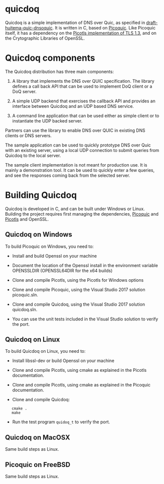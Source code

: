 # quicdoq

Quicdoq is a simple implementation of DNS over Quic, as specified in
[draft-huitema-quic-dnsoquic](https://datatracker.ietf.org/doc/draft-huitema-quic-dnsoquic/).
It is written in C, based on [Picoquic](https://github.com/private-octopus/picoquic).
Like Picoquic itself, it has a dependency
on the [Picotls implementation of TLS 1.3](https://github.com/h2o/picotls),
and on the Crytographic Libraries of OpenSSL.

# Quicdoq components

The Quicdoq distribution has three main components:

1) A library that implements the DNS over QUIC specification. 
   The library defines a call back API that can be used to implement DoQ client or a DoQ server.

2) A simple UDP backend that exercises the callback API and provides an interface
   between Quicdoq and an UDP based DNS service. 

3) A command line application that can be used either as simple client or to
   instantiate the UDP backed server.

Partners can use the library to enable DNS over QUIC in existing DNS clients or DNS servers.

The sample application can be used to quickly prototype DNS over Quic with an existing
server, using a local UDP connection to submit queries from Quicdoq to the local server.

The sample client implementation is not meant for production use. It is mainly a
demonstration tool. It can be used to quickly enter a few queries, and see the responses
coming back from the selected server.

# Building Quicdoq

Quicdoq is developed in C, and can be built under Windows or Linux. Building the
project requires first managing the dependencies, 
[Picoquic](https://github.com/private-octopus/picoquic) and
[Picotls](https://github.com/h2o/picotls)
and OpenSSL. 

## Quicdoq on Windows

To build Picoquic on Windows, you need to:

 * Install and build Openssl on your machine

 * Document the location of the Openssl install in the environment variable OPENSSLDIR
   (OPENSSL64DIR for the x64 builds)

 * Clone and compile Picotls, using the Picotls for Windows options

 * Clone and compile Picoquic, using the Visual Studio 2017 solution picoquic.sln.

 * Clone and compile Quicdoq, using the Visual Studio 2017 solution quicdoq.sln.

 * You can use the unit tests included in the Visual Studio solution to verify the port.

## Quicdoq on Linux

To build Quicdoq on Linux, you need to:

 * Install libssl-dev or build Openssl on your machine

 * Clone and compile Picotls, using cmake as explained in the Picotls documentation.

 * Clone and compile Picotls, using cmake as explained in the Picoquic documentation.

 * Clone and compile Quicdoq:
~~~
   cmake .
   make
~~~
 * Run the test program `quidoq_t` to verify the port.

## Quicdoq on MacOSX

Same build steps as Linux.

## Picoquic on FreeBSD

Same build steps as Linux.